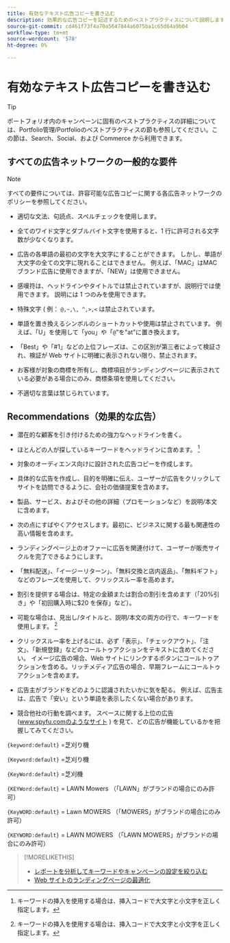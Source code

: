 ```yaml
---
title: 有効なテキスト広告コピーを書き込む
description: 効果的な広告コピーを記述するためのベストプラクティスについて説明します。
source-git-commit: cd461f73f4a70a5647844a6075ba1c65d64a9b04
workflow-type: tm+mt
source-wordcount: '578'
ht-degree: 0%

---
```


# 有効なテキスト広告コピーを書き込む

>[!TIP]
>
>ポートフォリオ内のキャンペーンに固有のベストプラクティスの詳細については、Portfolio管理/Portfolioのベストプラクティスの節も参照してください。この節は、Search、Social、および Commerce から利用できます。<!-- verify convention for referencing Optimization Guide here -->

## すべての広告ネットワークの一般的な要件

>[!NOTE]
>
>すべての要件については、許容可能な広告コピーに関する各広告ネットワークのポリシーを参照してください。

* 適切な文法、句読点、スペルチェックを使用します。

* 全てのワイド文字とダブルバイト文字を使用すると、1 行に許可される文字数が少なくなります。

* 広告の各単語の最初の文字を大文字にすることができます。 しかし、単語が大文字の全ての文字に現れることはできません。 例えば、「MAC」はMACブランド広告に使用できますが、「NEW」は使用できません。

* 感嘆符は、ヘッドラインやタイトルでは禁止されていますが、説明行では使用できます。 説明には 1 つのみを使用できます。

* 特殊文字 ( 例： `@,~,\, ^,>,<` は禁止されています。

* 単語を置き換えるシンボルのショートカットや使用は禁止されています。 例えば、「U」を使用して「you」や「`@`&quot;を&quot;at&quot;に置き換えます。

* 「Best」や「#1」などの上位フレーズは、この区別が第三者によって検証され、検証が Web サイトに明確に表示されない限り、禁止されます。

* お客様が対象の商標を所有し、商標項目がランディングページに表示されている必要がある場合にのみ、商標条項を使用してください。

* 不適切な言葉は禁じられています。

## Recommendations（効果的な広告）

* 潜在的な顧客を引き付けるための強力なヘッドラインを書く。

* ほとんどの人が探しているキーワードをヘッドラインに含めます。 [^1]

* 対象のオーディエンス向けに設計された広告コピーを作成します。

* 具体的な広告を作成し、目的を明確に伝え、ユーザーが広告をクリックしてサイトを訪問できるように、会社の価値提案を含めます。

* 製品、サービス、およびその他の詳細（プロモーションなど）を説明/本文に含めます。

* 次の点にすばやくアクセスします。最初に、ビジネスに関する最も関連性の高い情報を含めます。

* ランディングページ上のオファーに広告を関連付けて、ユーザーが販売サイクルを完了できるようにします。

* 「無料配送」、「イージーリターン」、「無料交換と店内返品」、「無料ギフト」などのフレーズを使用して、クリックスルー率を高めます。

* 割引を提供する場合は、特定の金額または割合の割引を含めます（「20%引き」や「初回購入時に$20 を保存」など）。

* 可能な場合は、見出し/タイトルと、説明/本文の両方の行で、キーワードを使用します。 [^1]

* クリックスルー率を上げるには、必ず「表示」、「チェックアウト」、「注文」、「新規登録」などのコールトゥアクションをテキストに含めてください。 イメージ広告の場合、Web サイトにリンクするボタンにコールトゥアクションを含める。リッチメディア広告の場合、早期フレームにコールトゥアクションを含めます。

* 広告主がブランドをどのように認識されたいかに気を配る。 例えば、広告主は、広告で「安い」という単語を表示したくない場合があります。

* 競合他社の行動を調べます。 スペースに関する上位の広告 (www.spyfu.comのようなサイト ) を見て、どの広告が機能しているかを把握してみてください。

[^1]:キーワードの挿入を使用する場合は、挿入コードで大文字と小文字を正しく指定します。

`{keyword:default}` =芝刈り機

`{Keyword:default}` =芝刈り機

`{KeyWord:default}` =芝刈機

`{KEYWord:default}` = LAWN Mowers （「LAWN」がブランドの場合にのみ許可）

`{KeyWORD:default}` = Lawn MOWERS （「MOWERS」がブランドの場合にのみ許可）

`{KEYWORD:default}` = LAWN MOWERS （「LAWN MOWERS」がブランドの場合にのみ許可）

>[!MORELIKETHIS]
>
>* [レポートを分析してキーワードやキャンペーンの設定を絞り込む](best-practices-analyze.md)
>* [Web サイトのランディングページの最適化](best-practices-optimize.md)

